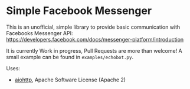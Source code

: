 # Simple Facebook Messenger
This is an unofficial, simple library to provide basic communication with Facebooks Messenger API: https://developers.facebook.com/docs/messenger-platform/introduction

It is currently Work in progress, Pull Requests are more than welcome! A small example can be found in `examples/echobot.py`.

Uses: 
* [aiohttp](https://github.com/aio-libs/aiohttp), Apache Software License (Apache 2)